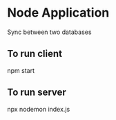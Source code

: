 # Node Application
Sync between two databases

## To run client
npm start

## To run server
npx nodemon index.js
